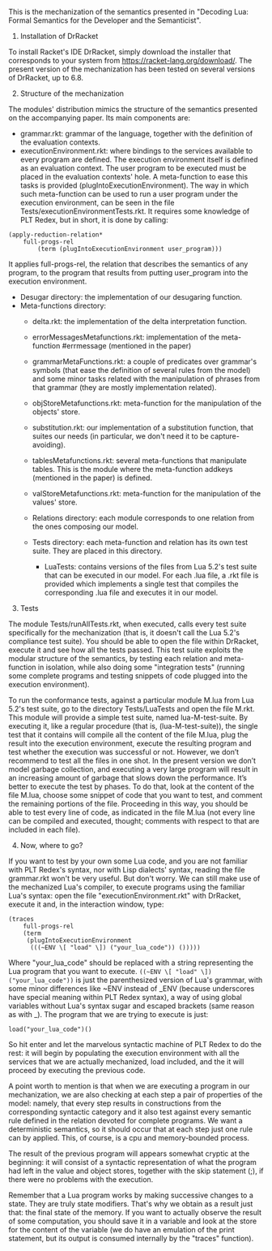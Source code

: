 This is the mechanization of the semantics presented in "Decoding Lua: Formal Semantics for the Developer and the Semanticist".

1. Installation of DrRacket

To install Racket's IDE DrRacket, simply download the installer that corresponds to your system from https://racket-lang.org/download/. The present version of the mechanization has been tested on several versions of DrRacket, up to 6.8.

2. Structure of the mechanization

The modules' distribution mimics the structure of the semantics presented on the accompanying paper. Its main components are:
* grammar.rkt: grammar of the language, together with the definition of the evaluation contexts.
* executionEnvironment.rkt: where bindings to the services available to every program are defined. The execution environment itself is defined as an evaluation context. The user program to be executed must be placed in the evaluation contexts' hole. A meta-function to ease this tasks is provided (plugIntoExecutionEnvironment). The way in which such meta-function can be used to run a user program under the execution environment, can be seen in the file Tests/executionEnvironmentTests.rkt. It requires some knowledge of PLT Redex, but in short, it is done by calling:
```racket
(apply-reduction-relation* 
	full-progs-rel 
		(term (plugIntoExecutionEnvironment user_program)))
```
It applies full-progs-rel, the relation that describes the semantics of any program, to the program that results from putting user_program into the execution environment.
* Desugar directory: the implementation of our desugaring function. 
* Meta-functions directory:
	* delta.rkt: the implementation of the delta interpretation function.
	* errorMessagesMetafunctions.rkt: implementation of the meta-function #errmessage (mentioned in the paper)
	* grammarMetaFunctions.rkt: a couple of predicates over grammar's symbols (that ease the definition of several rules from the model) and some minor tasks related with the manipulation of phrases from that grammar (they are mostly implementation related).
	* objStoreMetafunctions.rkt: meta-function for the manipulation of the objects' store.
	* substitution.rkt: our implementation of a substitution function, that suites our needs (in particular, we don't need it to be capture-avoiding).
	* tablesMetafunctions.rkt: several meta-functions that manipulate tables. This is the module where the meta-function addkeys (mentioned in the paper) is defined.
	* valStoreMetafunctions.rkt: meta-function for the manipulation of the values' store.
		
	* Relations directory: each module corresponds to one relation from the ones composing our model.
	* Tests directory: each meta-function and relation has its own test suite. They are placed in this directory.
		* LuaTests: contains versions of the files from Lua 5.2's test suite that can be executed in our model. For each .lua file, a .rkt file is provided which implements a single test that compiles the corresponding .lua file and executes it in our model.

3. Tests

The module Tests/runAllTests.rkt, when executed, calls every test suite specifically for the mechanization (that is, it doesn't call the Lua 5.2's compliance test suite). You should be able to open the file within DrRacket, execute it and
see how all the tests passed. This test suite exploits the modular structure of the semantics, by testing each relation and meta-function in isolation, while also doing some "integration tests" (running some complete programs and testing snippets of code plugged into the execution environment). 

To run the conformance tests, against a particular module M.lua from Lua 5.2's test suite, go to the directory Tests/LuaTests and open the file M.rkt. This module will provide a simple test suite, named lua-M-test-suite. By executing it, like a regular procedure (that is, (lua-M-test-suite)), the single test that it contains will compile all the content of the file M.lua, plug the result into the execution environment, execute the resulting program and test whether the execution was successful or not. However, we don’t recommend to test all the files in one shot. In the present version we don’t model garbage collection, and executing a very large program will result in an increasing amount of garbage that slows down the performance. It’s better to execute the test by phases. To do that, look at the content of the file M.lua, choose some snippet of code that you want to test, and comment the remaining portions of the file. Proceeding in this way, you should be able to test every line of code, as indicated in the file M.lua (not every line can be compiled and executed, thought; comments with respect to that are included in each file).

4. Now, where to go?

If you want to test by your own some Lua code, and you are not familiar with PLT Redex's syntax, nor with Lisp dialects' syntax, reading the file grammar.rkt won't be very useful. But don't worry. We can still make use of the mechanized Lua's compiler, to execute programs using the familiar Lua's syntax: open the file "executionEnvironment.rkt" with DrRacket, execute it and, in the interaction window, type:

```racket
(traces
    full-progs-rel
    (term
     (plugIntoExecutionEnvironment
      (((~ENV \[ "load" \]) ("your_lua_code")) ()))))
```
Where "your_lua_code" should be replaced with a string representing the Lua program that you want to execute. `((~ENV \[ "load" \]) ("your_lua_code"))` is just the parenthesized version of Lua's grammar, with some minor differences like ~ENV instead of \_ENV (because underscores have special meaning within PLT Redex syntax), a way of using global variables without Lua's syntax sugar and escaped brackets (same reason as with \_). The program that we are trying to execute is just:
```racket
load("your_lua_code")()
```
So hit enter and let the marvelous syntactic machine of PLT Redex to do the rest: it will begin by populating the execution environment with all the services that we are actually mechanized, load included, and the it will proceed by executing the previous code. 
	
A point worth to mention is that when we are executing a program in our mechanization, we are also checking at each step a pair of properties of the model: namely, that every step results in constructions from the corresponding syntactic category and it also test against every semantic rule defined in the relation devoted for complete programs. We want a deterministic semantics, so it should occur that at each step just one rule can by applied. This, of course, is a cpu and memory-bounded process.
	
The result of the previous program will appears somewhat cryptic at the beginning: it will consist of a syntactic representation of what the program had left in the value and object stores, together with the skip statement (;), if there were no problems with the execution. 

Remember that a Lua program works by making successive changes to a state. They are truly state modifiers. That's why we obtain as a result just that: the final state of the memory. If you want to actually observe the result of some computation,
you should save it in a variable and look at the store for the content of the variable (we do have an emulation of the print statement, but its output is consumed internally by the "traces" function).

